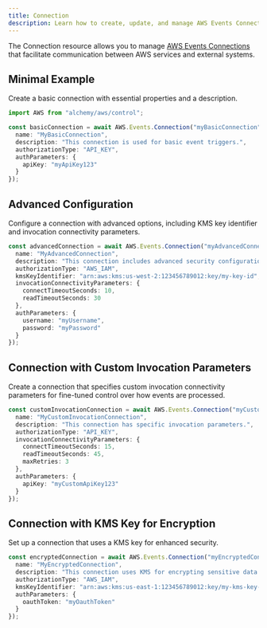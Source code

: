 ```yaml
---
title: Connection
description: Learn how to create, update, and manage AWS Events Connections using Alchemy Cloud Control.
---
```


The Connection resource allows you to manage [AWS Events Connections](https://docs.aws.amazon.com/events/latest/userguide/) that facilitate communication between AWS services and external systems. 

## Minimal Example

Create a basic connection with essential properties and a description.

```ts
import AWS from "alchemy/aws/control";

const basicConnection = await AWS.Events.Connection("myBasicConnection", {
  name: "MyBasicConnection",
  description: "This connection is used for basic event triggers.",
  authorizationType: "API_KEY",
  authParameters: {
    apiKey: "myApiKey123"
  }
});
```

## Advanced Configuration

Configure a connection with advanced options, including KMS key identifier and invocation connectivity parameters.

```ts
const advancedConnection = await AWS.Events.Connection("myAdvancedConnection", {
  name: "MyAdvancedConnection",
  description: "This connection includes advanced security configurations.",
  authorizationType: "AWS_IAM",
  kmsKeyIdentifier: "arn:aws:kms:us-west-2:123456789012:key/my-key-id",
  invocationConnectivityParameters: {
    connectTimeoutSeconds: 10,
    readTimeoutSeconds: 30
  },
  authParameters: {
    username: "myUsername",
    password: "myPassword"
  }
});
```

## Connection with Custom Invocation Parameters

Create a connection that specifies custom invocation connectivity parameters for fine-tuned control over how events are processed.

```ts
const customInvocationConnection = await AWS.Events.Connection("myCustomInvocationConnection", {
  name: "MyCustomInvocationConnection",
  description: "This connection has specific invocation parameters.",
  authorizationType: "API_KEY",
  invocationConnectivityParameters: {
    connectTimeoutSeconds: 15,
    readTimeoutSeconds: 45,
    maxRetries: 3
  },
  authParameters: {
    apiKey: "myCustomApiKey123"
  }
});
```

## Connection with KMS Key for Encryption

Set up a connection that uses a KMS key for enhanced security.

```ts
const encryptedConnection = await AWS.Events.Connection("myEncryptedConnection", {
  name: "MyEncryptedConnection",
  description: "This connection uses KMS for encrypting sensitive data.",
  authorizationType: "AWS_IAM",
  kmsKeyIdentifier: "arn:aws:kms:us-east-1:123456789012:key/my-kms-key-id",
  authParameters: {
    oauthToken: "myOauthToken"
  }
});
```